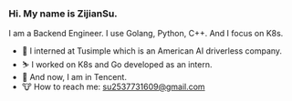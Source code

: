 ### Hi. My name is ZijianSu.
I am a Backend Engineer. I use Golang, Python, C++. And I focus on K8s.

* 🍎 I interned at Tusimple which is an American AI driverless company. 
* ⛷ I worked on K8s and Go developed as an intern. 
* 🍉 And now, I am in Tencent.
* 🐮 How to reach me: su2537731609@gmail.com
